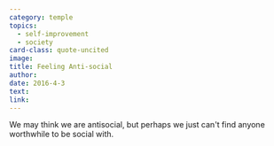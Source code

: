 ```yaml
---
category: temple
topics:
  - self-improvement
  - society
card-class: quote-uncited
image:
title: Feeling Anti-social
author:
date: 2016-4-3
text:
link:
---
```

We may think we are antisocial, but perhaps we just can't find anyone worthwhile to be social with.
